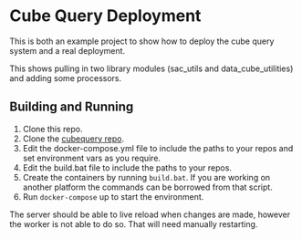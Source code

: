 # Cube Query Deployment

This is both an example project to show how to deploy the cube query system and a real deployment.

This shows pulling in two library modules (sac_utils and data_cube_utilities) and adding some processors.

## Building and Running

1) Clone this repo.
1) Clone the [cubequery repo](https://github.com/SatelliteApplicationsCatapult/cubequery).
1) Edit the docker-compose.yml file to include the paths to your repos and set environment vars as you require.
1) Edit the build.bat file to include the paths to your repos.
1) Create the containers by running `build.bat`. If you are working on another platform the commands can be borrowed from that script.
1) Run `docker-compose` up to start the environment.

The server should be able to live reload when changes are made, however the worker is not able to do so. That will need manually restarting.
